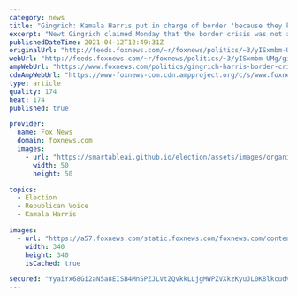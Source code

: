 ```yaml
---
category: news
title: "Gingrich: Kamala Harris put in charge of border 'because they knew she wouldn’t do anything'"
excerpt: "Newt Gingrich claimed Monday that the border crisis was not a mistake and that Harris was put in charge because they knew she wouldn't do anything to fix the situation."
publishedDateTime: 2021-04-12T12:49:31Z
originalUrl: "http://feeds.foxnews.com/~r/foxnews/politics/~3/yISxmbm-UMg/gingrich-harris-border-crisis-immigration-illegal-immigrants"
webUrl: "http://feeds.foxnews.com/~r/foxnews/politics/~3/yISxmbm-UMg/gingrich-harris-border-crisis-immigration-illegal-immigrants"
ampWebUrl: "https://www.foxnews.com/politics/gingrich-harris-border-crisis-immigration-illegal-immigrants.amp"
cdnAmpWebUrl: "https://www-foxnews-com.cdn.ampproject.org/c/s/www.foxnews.com/politics/gingrich-harris-border-crisis-immigration-illegal-immigrants.amp"
type: article
quality: 174
heat: 174
published: true

provider:
  name: Fox News
  domain: foxnews.com
  images:
    - url: "https://smartableai.github.io/election/assets/images/organizations/foxnews.com-50x50.jpg"
      width: 50
      height: 50

topics:
  - Election
  - Republican Voice
  - Kamala Harris

images:
  - url: "https://a57.foxnews.com/static.foxnews.com/foxnews.com/content/uploads/2018/09/340/340/fox-news.jpg?ve=1&tl=1"
    width: 340
    height: 340
    isCached: true

secured: "YyaiYx68Gi2aN5a8EISB4MnSPZJLVtZQvkkLLjgMWPZVXkzKyuJL0K8lkcudVTHJZ8O26K0mdvW06ffpSB+7a0eTcHtHJNyE49REmA/W8WmsQZRZEziIKL/tkaUsvXkoqubjlrV8u7ug7K9crjVZV0qBZm7RywxtfKWNRy/dv7FjLFLQU/uZ166m6qIJdKOysT60xhR0NjbM1XDnDq2io/oWq31aw3xIaK2s30aiJB9u4rHdWNdlrhy6+tkUiiIP5dFoaBdIXo448OC9NhaAxcp5Q2bgRm4m4+MnALrBZImX6Y25PX/R2Qi+m7l9JPUp1sc1AFWuz208OiJbyIq4yxmhndaPFgt6Z2O4fad8IX8=;8p2a9TGfyyveE3XvRw+njQ=="
---
```


